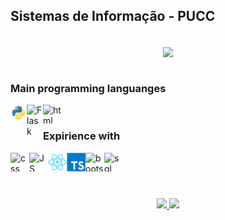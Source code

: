 ## Sistemas de Informação - PUCC

<br>

<div align="center">
<img align="center" src="https://camo.githubusercontent.com/68acbd9658f23edd7e98857aefb8102a32e5669175648a28a24a44aa29ebfa23/68747470733a2f2f6d65646961332e67697068792e636f6d2f6d656469612f76312e59326c6b505463354d4749334e6a45785a32316f5a6e4e335a324671626a466861545a72643342364f576470655868724e47707559544a31624764714d4851326232513465695a6c634431324d563970626e526c636d35686246396e61575a66596e6c666157516d593351395a772f6c42494571637273416f57355836777754342f67697068792e676966" >
</div>

<br>

###  Main programming languanges
 <img align="left" alt="PYTHON" width="26px" src="https://raw.githubusercontent.com/devicons/devicon/master/icons/python/python-original.svg" />
 <img align="left" alt="Flask" width="26px" src="https://cdn.jsdelivr.net/gh/devicons/devicon@latest/icons/flask/flask-original.svg" />
 <img align="left" alt="html" src="https://img.icons8.com/color/48/000000/html-5.png"  width="30" height="30" style="max-width:100%;"> 
 
<br>

###  Expirience with
 <img align="left" alt="css" src="https://img.icons8.com/color/48/000000/css3.png"  width="30" height="30" style="max-width:100%;"> 
 <img align="left" alt="JS" src="https://img.icons8.com/color/48/000000/javascript.png" width="30" height="30" style="max-width:100%;"/>
 <img align="left" alt="react" src="https://raw.githubusercontent.com/devicons/devicon/master/icons/react/react-original.svg"  width="30" height="30" style="max-width:100%;"> 
 <img align="left" alt="typescript" src="https://raw.githubusercontent.com/devicons/devicon/master/icons/typescript/typescript-plain.svg" width="30" height="30" style="max-width:100%;"/>
 <img align="left" alt="bootstrap" src="https://img.icons8.com/color/48/000000/bootstrap.png" width="30" height="30" style="max-width:100%;"/>
 <img align="left" alt="sql" src="https://img.icons8.com/fluent/50/000000/mysql-logo.png" width="30" height="30" style="max-width:100%;"/>
 

<br><br>
#
  
<div align="center">
  <a href="https://github.com/devMarcos12">
  <img height="180em" src="https://github-readme-stats.vercel.app/api?username=devMarcos12&show_icons=true&theme=dark&include_all_commits=true&count_private=true"/>
  <img height="180em" src="https://github-readme-stats.vercel.app/api/top-langs/?username=devMarcos12&layout=compact&langs_count=7&theme=dark&title_color=synthwave"/>
</div>


[instagram]: https://www.instagram.com/marcos.mazzero/
